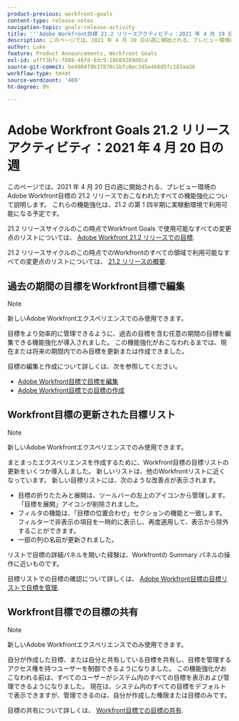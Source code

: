 ```yaml
---
product-previous: workfront-goals
content-type: release-notes
navigation-topic: goals-release-activity
title: '''Adobe Workfront目標 21.2 リリースアクティビティ：2021 年 4 月 19 日の週'
description: このページでは、2021 年 4 月 20 日の週に開始される、プレビュー環境のAdobe Workfront目標の 21.2 リリースでおこなわれたすべての機能強化について説明します。 これらの機能強化は、21.2 の第 1 四半期に実稼動環境で利用可能になる予定です。
author: Luke
feature: Product Announcements, Workfront Goals
exl-id: afff3bfc-f888-46fd-8dc9-18b89289d8cd
source-git-commit: be4904f0b37870c1bfc8ec345e468d5fc283aa36
workflow-type: tm+mt
source-wordcount: '469'
ht-degree: 0%

---
```


# Adobe Workfront Goals 21.2 リリースアクティビティ：2021 年 4 月 20 日の週

このページでは、2021 年 4 月 20 日の週に開始される、プレビュー環境のAdobe Workfront目標の 21.2 リリースでおこなわれたすべての機能強化について説明します。 これらの機能強化は、21.2 の第 1 四半期に実稼動環境で利用可能になる予定です。

21.2 リリースサイクルのこの時点でWorkfront Goals で使用可能なすべての変更点のリストについては、 [Adobe Workfront 21.2 リリースでの目標](../../../../product-announcements/product-releases/goals-release-activity/goals-21.2-release/goals-release-21-2.md).

21.2 リリースサイクルのこの時点でのWorkfrontのすべての領域で利用可能なすべての変更点のリストについては、 [21.2 リリースの概要](../../../../product-announcements/product-releases/21.2-release-activity/21-2-release-overview.md).

## 過去の期間の目標をWorkfront目標で編集

>[!NOTE]
>
>新しいAdobe Workfrontエクスペリエンスでのみ使用できます。

目標をより効率的に管理できるように、過去の目標を含む任意の期間の目標を編集できる機能強化が導入されました。 この機能強化がおこなわれるまでは、現在または将来の期間内でのみ目標を更新または作成できました。

目標の編集と作成について詳しくは、次を参照してください。

* [Adobe Workfront目標で目標を編集](../../../../workfront-goals/goal-management/edit-goals.md)
* [Adobe Workfront目標での目標の作成](../../../../workfront-goals/goal-management/create-goals.md)

## Workfront目標の更新された目標リスト

>[!NOTE]
>
>新しいAdobe Workfrontエクスペリエンスでのみ使用できます。

まとまったエクスペリエンスを作成するために、Workfront目標の目標リストの更新をいくつか導入しました。 新しいリストは、他のWorkfrontリストに近くなっています。 新しい目標リストには、次のような改善点が表示されます。

* 目標の折りたたみと展開は、ツールバーの左上のアイコンから管理します。 「目標を展開」アイコンが削除されました。
* フィルタの機能は、「目標の位置合わせ」セクションの機能と一致します。 フィルターで非表示の項目を一時的に表示し、再度適用して、表示から除外することができます。
* 一部の列の名前が更新されました。

リストで目標の詳細パネルを開いた経験は、Workfrontの Summary パネルの操作に近いものです。

目標リストでの目標の確認について詳しくは、 [Adobe Workfront目標の目標リストで目標を管理](../../../../workfront-goals/goal-review-and-workfront-goals-sections/manage-goals-in-goal-list.md).

## Workfront目標での目標の共有

>[!NOTE]
>
>新しいAdobe Workfrontエクスペリエンスでのみ使用できます。

自分が作成した目標、または自分と共有している目標を共有し、目標を管理するアクセス権を持つユーザーを制御できるようになりました。 この機能強化がおこなわれる前は、すべてのユーザーがシステム内のすべての目標を表示および管理できるようになりました。 現在は、システム内のすべての目標をデフォルトで表示できますが、管理できるのは、自分が作成した権限または目標のみです。

目標の共有について詳しくは、 [Workfront目標での目標の共有](../../../../workfront-goals/workfront-goals-settings/share-a-goal.md).

